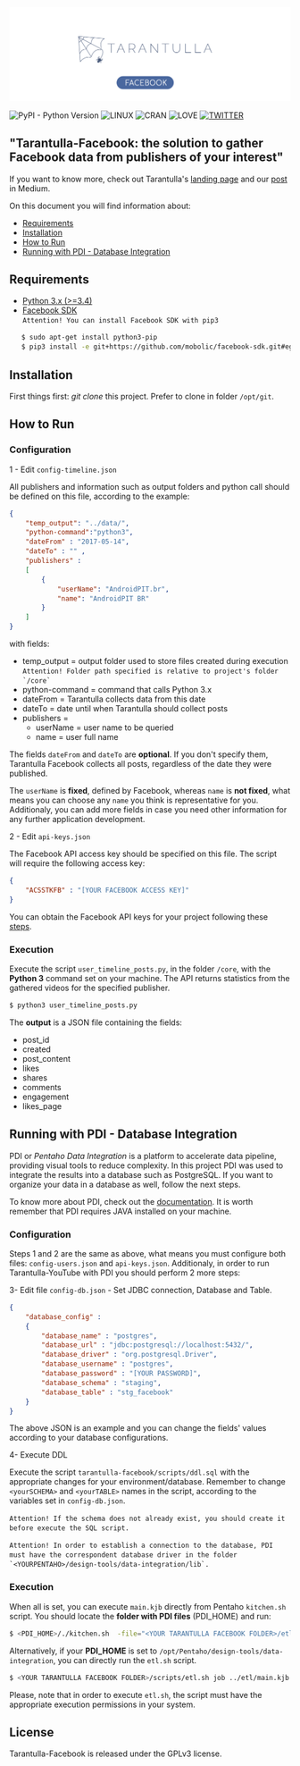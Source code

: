 ![Tarantulla Facebook: a module for Facebook data extraction](./tarantulla-facebook-post.png)

![PyPI - Python Version](https://img.shields.io/pypi/pyversions/Django.svg?style=for-the-badge) 
![LINUX](https://img.shields.io/badge/PLATFORM-LINUX-blue.svg?style=for-the-badge) 
![CRAN](https://img.shields.io/badge/LICENSE-GPLv3-blue.svg?style=for-the-badge) 
![LOVE](https://img.shields.io/badge/BUILT%20WITH-LOVE-red.svg?style=for-the-badge)
[![TWITTER](https://img.shields.io/badge/BY-@oncase-lightgrey.svg?style=for-the-badge)](https://twitter.com/oncase) 


## **"Tarantulla-Facebook: the solution to gather Facebook data from publishers of your interest"**

If you want to know more, check out Tarantulla's [landing page](http://tarantulla.io/) and our [post](https://medium.com/oncase/conhecendo-o-tarantulla-facebook-28c03d139661) in Medium.

On this document you will find information about: 
 
- [Requirements](#requirements)  
- [Installation](#installation)   
- [How to Run](#how-to-run)  
- [Running with PDI - Database Integration](#running-with-pdi---database-integration)


## Requirements 
- [Python 3.x (>=3.4)](https://www.python.org/getit/)
- [Facebook SDK](https://facebook-sdk.readthedocs.io/en/latest/)  
```Attention! You can install Facebook SDK with pip3```  
```sh
   $ sudo apt-get install python3-pip  
   $ pip3 install -e git+https://github.com/mobolic/facebook-sdk.git#egg=facebook-sdk
```

## Installation

First things first: *git clone* this project. Prefer to clone in folder `/opt/git`.

## How to Run

### Configuration

1 - Edit `config-timeline.json`

All publishers and information such as output folders and python call should be defined on this file, according to the example:

```json
{
	"temp_output": "../data/",
	"python-command":"python3",
	"dateFrom" : "2017-05-14",
	"dateTo" : "" ,
	"publishers" :
	[
		{
			"userName": "AndroidPIT.br",
			"name": "AndroidPIT BR"
		}
	]	
}
```

with fields:

- temp_output = output folder used to store files created during execution  
  ```Attention! Folder path specified is relative to project's folder `/core` ```
- python-command = command that calls Python 3.x
- dateFrom = Tarantulla collects data from this date
- dateTo = date until when Tarantulla should collect posts
- publishers =
    - userName = user name to be queried
    - name = user full name

The fields `dateFrom` and `dateTo` are **optional**. If you don't specify them, Tarantulla Facebook collects all posts, regardless of the date they were published.

The `userName` is **fixed**, defined by Facebook, whereas `name` is **not fixed**, what means you can choose any `name` you think is representative for you. Additionaly, you can add more fields in case you need other information for any further application development. 

2 - Edit `api-keys.json`

The Facebook API access key should be specified on this file. The script will require the following access key:

```json
{
	"ACSSTKFB" : "[YOUR FACEBOOK ACCESS KEY]"
}
```
You can obtain the Facebook API keys for your project following these [steps](https://developers.facebook.com/docs/facebook-login/access-tokens).

### Execution

Execute the script `user_timeline_posts.py`, in the folder `/core`, with the **Python 3** command set on your machine. The API returns statistics from the gathered videos for the specified publisher. 

```bash
$ python3 user_timeline_posts.py
```

The **output** is a JSON file containing the fields:

- post_id
- created
- post_content
- likes
- shares
- comments
- engagement
- likes_page


## Running with PDI - Database Integration

PDI or *Pentaho Data Integration* is a platform to accelerate data pipeline, providing visual tools to reduce complexity. In this project PDI was used to integrate the results into a database such as PostgreSQL. If you want to organize your data in a database as well, follow the next steps. 

To know more about PDI, check out the [documentation](https://help.pentaho.com/Documentation/8.1). It is worth remember that PDI requires JAVA installed on your machine.

### Configuration

Steps 1 and 2 are the same as above, what means you must configure both files: `config-users.json` and `api-keys.json`. Additionaly, in order to run Tarantulla-YouTube with PDI you should perform 2 more steps:

3- Edit file `config-db.json` - Set JDBC connection, Database and Table.

```json
{  
	"database_config" :  
	{
		"database_name" : "postgres",
		"database_url" : "jdbc:postgresql://localhost:5432/",
		"database_driver" : "org.postgresql.Driver",
		"database_username" : "postgres",
		"database_password" : "[YOUR PASSWORD]",
		"database_schema" : "staging",
		"database_table" : "stg_facebook"  
	}
}
```

The above JSON is an example and you can change the fields' values according to your database configurations. 

4- Execute DDL

Execute the script `tarantulla-facebook/scripts/ddl.sql` with the appropriate changes for your environment/database. Remember to change `<yourSCHEMA>` and `<yourTABLE>` names in the script, according to the variables set in `config-db.json`.

``` Attention! If the schema does not already exist, you should create it before execute the SQL script. ```

``` Attention! In order to establish a connection to the database, PDI must have the correspondent database driver in the folder `<YOURPENTAHO>/design-tools/data-integration/lib`. ```


### Execution

When all is set, you can execute `main.kjb` directly from Pentaho `kitchen.sh` script. You should locate the **folder with PDI files** (PDI_HOME) and run:

```bash
$ <PDI_HOME>/./kitchen.sh  -file="<YOUR TARANTULLA FACEBOOK FOLDER>/etl/main.kjb"    
```

Alternatively, if your **PDI_HOME** is set to `/opt/Pentaho/design-tools/data-integration`, you can directly run the `etl.sh` script. 

```bash
$ <YOUR TARANTULLA FACEBOOK FOLDER>/scripts/etl.sh job ../etl/main.kjb    
```

Please, note that in order to execute `etl.sh`, the script must have the appropriate execution permissions in your system.


## License

Tarantulla-Facebook is released under the GPLv3 license.